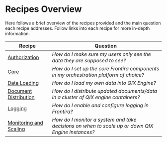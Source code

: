 # Recipes Overview

Here follows a brief overview of the recipes provided and the main question each recipe addresses. Follow links into each recipe for more in-depth information.

| Recipe  | Question |
| ------- | -------- |
| [Authorization](./recipes/authorization.md) | _How do I make sure my users only see the data they are supposed to see?_ |
| [Core](./recipes/core.md) | _How do I set up the core Frontira components in my orchestration platform of choice?_  |
| [Data Loading](./recipes/data-loading.md) | _How do I load my own data into QIX Engine?_ |
| [Document Distribution](./recipes/document-distribution.md) | _How do I distribute updated documents/data in a cluster of QIX engine containers?_ |
| [Logging](./recipes/logging.md) | _How do I enable and configure logging in Frontira?_ |
| [Monitoring and Scaling](./recipes/monitoring-and-scaling.md) | _How do I monitor a system and take decisions on when to scale up or down QIX Engine instances?_ |
